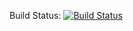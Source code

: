 Build Status: [![Build Status](https://travis-ci.com/vmdn23/sinatra-ruby-travis.svg?branch=master)](https://travis-ci.com/vmdn23/sinatra-ruby-travis)
